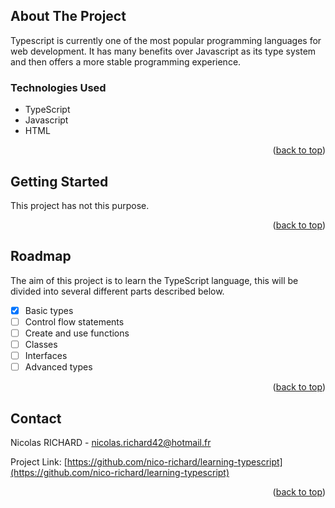 <a name="readme-top"></a>

## About The Project


Typescript is currently one of the most popular programming languages for web development. It has many benefits over Javascript as its type system and then offers a more stable programming experience.


### Technologies Used

- TypeScript
- Javascript
- HTML

<p align="right">(<a href="#readme-top">back to top</a>)</p>

## Getting Started


This project has not this purpose.

<p align="right">(<a href="#readme-top">back to top</a>)</p>

## Roadmap


The aim of this project is to learn the TypeScript language, this will be divided into several different parts described below.

- [x] Basic types
- [ ] Control flow statements
- [ ] Create and use functions
- [ ] Classes
- [ ] Interfaces
- [ ] Advanced types

<p align="right">(<a href="#readme-top">back to top</a>)</p>

## Contact

Nicolas RICHARD - nicolas.richard42@hotmail.fr

Project Link: [https://github.com/nico-richard/learning-typescript](https://github.com/nico-richard/learning-typescript)

<p align="right">(<a href="#readme-top">back to top</a>)</p>